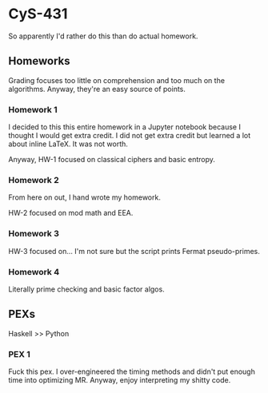 # CyS-431

So apparently I'd rather do this than do actual homework.

## Homeworks

Grading focuses too little on comprehension and too much on the algorithms. Anyway, they're an easy source of points.

### Homework 1

I decided to this this entire homework in a Jupyter notebook because I thought I would get extra credit. I did not get extra credit but learned a lot about inline LaTeX. It was not worth.

Anyway, HW-1 focused on classical ciphers and basic entropy.

### Homework 2

From here on out, I hand wrote my homework.

HW-2 focused on mod math and EEA.

### Homework 3

HW-3 focused on... I'm not sure but the script prints Fermat pseudo-primes.

### Homework 4

Literally prime checking and basic factor algos.

## PEXs

Haskell >> Python

### PEX 1

Fuck this pex. I over-engineered the timing methods and didn't put enough time into optimizing MR. Anyway, enjoy interpreting my shitty code.